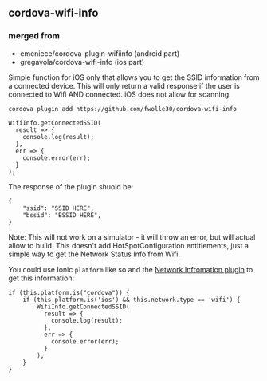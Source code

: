 
cordova-wifi-info
------------------------

### merged from ###
- emcniece/cordova-plugin-wifiinfo (android part)
- gregavola/cordova-wifi-info (ios part)

Simple function for iOS only that allows you to get the SSID information from a connected device. This will only return a valid response if the user is connected to Wifi AND connected. iOS does not allow for scanning.

`cordova plugin add https://github.com/fwolle30/cordova-wifi-info`


```
WifiInfo.getConnectedSSID(
  result => {
    console.log(result);
  },
  err => {
    console.error(err);
  }
);
```

The response of the plugin shuold be:

```
{
    "ssid": "SSID HERE",
    "bssid": "BSSID HERE",
}
```

Note: This will not work on a simulator - it will throw an error, but will actual allow to build. This doesn't add HotSpotConfiguration entitlements, just a simple way to get the Network Status Info from Wifi.

You could use Ionic `platform` like so and the [Network Infromation plugin](https://ionicframework.com/docs/native/network/) to get this information:

```
if (this.platform.is("cordova")) {
	if (this.platform.is('ios') && this.network.type == 'wifi') {
		WifiInfo.getConnectedSSID(
		  result => {
		    console.log(result);
		  },
		  err => {
		    console.error(err);
		  }
		);
	}
}
```
